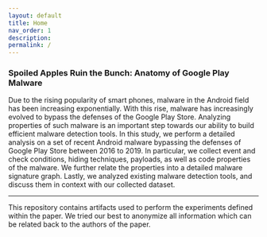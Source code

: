 ```yaml
---
layout: default
title: Home
nav_order: 1
description: 
permalink: /
---
```


### Spoiled Apples Ruin the Bunch: Anatomy of Google Play Malware

Due to the rising popularity of smart phones, malware in the Android field has been increasing exponentially. With this rise, malware has increasingly evolved to bypass the defenses of the Google Play Store. Analyzing properties of such malware is an important step towards our ability to build efficient malware detection tools. In this study, we perform a detailed analysis on a set of recent Android malware bypassing the defenses of Google Play Store between 2016 to 2019. In particular, we collect event and check conditions, hiding techniques, payloads, as well as code properties of the malware. We further relate the properties into a detailed malware signature graph. Lastly, we analyzed existing malware detection tools, and discuss them in context with our collected dataset.

---

This repository contains artifacts used to perform the experiments defined within the paper. We tried our best to anonymize all information which can be related back to the authors of the paper.
